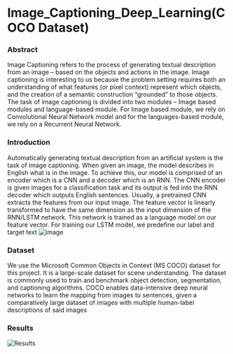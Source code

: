 # Image_Captioning_Deep_Learning(COCO Dataset)

### Abstract
Image Captioning refers to the process of generating textual description from an image – based on the objects and actions in the image. Image captioning is interesting to us because the problem setting requires both an understanding of what features (or pixel context) represent which objects, and the creation of a semantic construction “grounded” to those objects. The task of image captioning is divided into two modules – Image based modules and language-based module. For Image based module, we rely on Convolutional Neural Network model and for the languages-based module, we rely on a Recurrent Neural Network.

### Introduction
Automatically generating textual description from an artificial system is the task of image captioning. When given an image, the model describes in English what is in the image. To achieve this, our model is comprised of an encoder which is a CNN and a decoder which is an RNN. The CNN encoder is given images for a classification task and its output is fed into the RNN decoder which outputs English sentences.  Usually, a pretrained CNN extracts the features from our input image. The feature vector is linearly transformed to have the same dimension as the input dimension of the RNN/LSTM network. This network is trained as a language model on our feature vector. For training our LSTM model, we predefine our label and target text
![image]()

### Dataset
We use the Microsoft Common Objects in Context (MS COCO) dataset for this project. It is a large-scale dataset for scene understanding. The dataset is commonly used to train and benchmark object detection, segmentation, and captioning algorithms. COCO enables data-intensive deep neural networks to learn the mapping from images to sentences, given a comparatively large dataset of images with multiple human-label descriptions of said images

### Results
![Results]()
